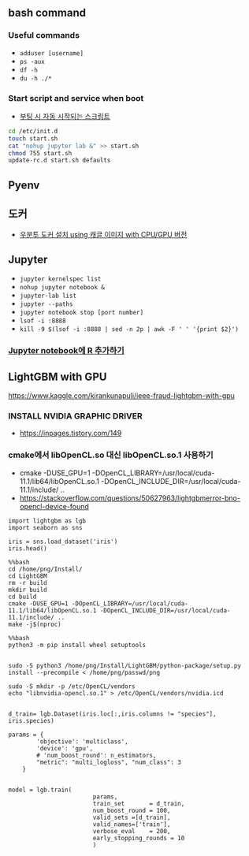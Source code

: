 ## bash command
### Useful commands
- `adduser [username]`
- ` ps -aux `
- ` df -h `
- ` du -h ./* `

### Start script and service when boot
- [부팅 시 자동 시작되는 스크립트](https://nobilitycat.tistory.com/entry/%EB%A6%AC%EB%88%85%EC%8A%A4-%EC%8B%9C%EC%9E%91-%EC%8B%9C-%EC%9E%90%EB%8F%99%EC%9C%BC%EB%A1%9C-%EC%8B%A4%ED%96%89-%EB%90%A0-%ED%94%84%EB%A1%9C%EA%B7%B8%EB%9E%A8-%EB%93%B1%EB%A1%9D%ED%95%98%EA%B8%B0)
```bash
cd /etc/init.d
touch start.sh
cat "nohup jupyter lab &" >> start.sh
chmod 755 start.sh
update-rc.d start.sh defaults
```


## Pyenv

## 도커

- [우분투 도커 설치 using 캐글 이미지 with CPU/GPU 버전](https://teddylee777.github.io/linux/docker%EB%A5%BC-%ED%99%9C%EC%9A%A9%ED%95%98%EC%97%AC-%EB%94%A5%EB%9F%AC%EB%8B%9D-%ED%99%98%EA%B2%BD%EA%B5%AC%EC%84%B1.md)




## Jupyter

- `jupyter kernelspec list`
- `nohup jupyter notebook &`
- `jupyter-lab list`
- `jupyter --paths`
- `jupyter notebook stop [port number]`
- `lsof -i :8888`
- `kill -9 $(lsof -i :8888 | sed -n 2p | awk -F ' ' '{print $2}')`


### [Jupyter notebook에 R 추가하기](https://yahwang.github.io/posts/27)




## LightGBM with GPU
https://www.kaggle.com/kirankunapuli/ieee-fraud-lightgbm-with-gpu

### INSTALL NVIDIA GRAPHIC DRIVER
- https://inpages.tistory.com/149
### cmake에서 libOpenCL.so 대신 libOpenCL.so.1 사용하기
- cmake -DUSE_GPU=1 -DOpenCL_LIBRARY=/usr/local/cuda-11.1/lib64/libOpenCL.so.1 -DOpenCL_INCLUDE_DIR=/usr/local/cuda-11.1/include/ ..
- https://stackoverflow.com/questions/50627963/lightgbmerror-bno-opencl-device-found


```
import lightgbm as lgb
import seaborn as sns

iris = sns.load_dataset('iris')
iris.head()

%%bash
cd /home/png/Install/
cd LightGBM
rm -r build
mkdir build
cd build
cmake -DUSE_GPU=1 -DOpenCL_LIBRARY=/usr/local/cuda-11.1/lib64/libOpenCL.so.1 -DOpenCL_INCLUDE_DIR=/usr/local/cuda-11.1/include/ ..
make -j$(nproc)

%%bash
python3 -m pip install wheel setuptools


sudo -S python3 /home/png/Install/LightGBM/python-package/setup.py install --precompile < /home/png/passwd/png

sudo -S mkdir -p /etc/OpenCL/vendors
echo "libnvidia-opencl.so.1" > /etc/OpenCL/vendors/nvidia.icd


d_train= lgb.Dataset(iris.loc[:,iris.columns != "species"], iris.species)

params = {
        'objective': 'multiclass',
        'device': 'gpu', 
        # 'num_boost_round': n_estimators,
        "metric": "multi_logloss", "num_class": 3
    }
    
    
model = lgb.train(
                        params,
                        train_set       = d_train,
                        num_boost_round = 100,
                        valid_sets =[d_train],
                        valid_names=['train'],
                        verbose_eval    = 200, 
                        early_stopping_rounds = 10
                        )
```

